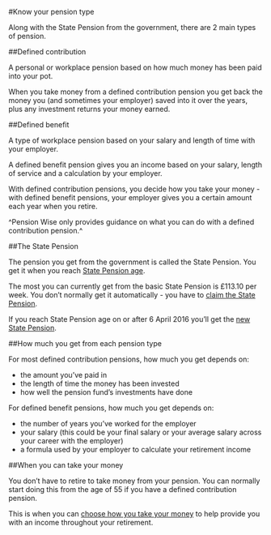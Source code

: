 #Know your pension type

Along with the State Pension from the government, there are 2 main types of pension.

##Defined contribution

A personal or workplace pension based on how much money has been paid into your pot.

When you take money from a defined contribution pension you get back the money you (and sometimes your employer) saved into it over the years, plus any investment returns your money earned.

##Defined benefit

A type of workplace pension based on your salary and length of time with your employer.

A defined benefit pension gives you an income based on your salary, length of service and a calculation by your employer.

With defined contribution pensions, you decide how you take your money - with defined benefit pensions, your employer gives you a certain amount each year when you retire.

^Pension Wise only provides guidance on what you can do with a defined contribution pension.^

##The State Pension

The pension you get from the government is called the State Pension. You get it when you reach [State Pension age](https://www.gov.uk/calculate-state-pension/y/age).

The most you can currently get from the basic State Pension is £113.10 per week. You don’t normally get it automatically - you have to [claim the State Pension](https://www.gov.uk/state-pension/how-to-claim).

If you reach State Pension age on or after 6 April 2016 you’ll get the [new State Pension](https://www.gov.uk/new-state-pension).

##How much you get from each pension type

For most defined contribution pensions, how much you get depends on:

- the amount you’ve paid in
- the length of time the money has been invested
- how well the pension fund’s investments have done

For defined benefit pensions, how much you get depends on:

- the number of years you’ve worked for the employer
- your salary (this could be your final salary or your average salary across your career with the employer)
- a formula used by your employer to calculate your retirement income

##When you can take your money

You don’t have to retire to take money from your pension. You can normally start doing this from the age of 55 if you have a defined contribution pension.

This is when you can [choose how you take your money](/pension-pot-options) to help provide you with an income throughout your retirement.
